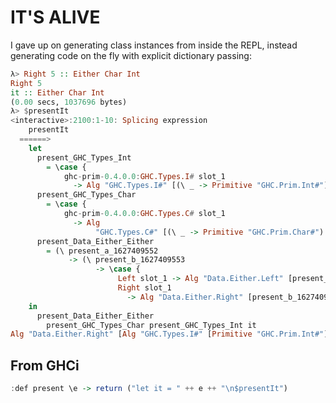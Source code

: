 IT'S ALIVE
=========

I gave up on generating class instances from inside the REPL, instead
generating code on the fly with explicit dictionary passing:

``` haskell
λ> Right 5 :: Either Char Int
Right 5
it :: Either Char Int
(0.00 secs, 1037696 bytes)
λ> $presentIt
<interactive>:2100:1-10: Splicing expression
    presentIt
  ======>
    let
      present_GHC_Types_Int
        = \case {
            ghc-prim-0.4.0.0:GHC.Types.I# slot_1
              -> Alg "GHC.Types.I#" [(\ _ -> Primitive "GHC.Prim.Int#") slot_1] }
      present_GHC_Types_Char
        = \case {
            ghc-prim-0.4.0.0:GHC.Types.C# slot_1
              -> Alg
                   "GHC.Types.C#" [(\ _ -> Primitive "GHC.Prim.Char#") slot_1] }
      present_Data_Either_Either
        = (\ present_a_1627409552
             -> (\ present_b_1627409553
                   -> \case {
                        Left slot_1 -> Alg "Data.Either.Left" [present_a_1627409552 slot_1]
                        Right slot_1
                          -> Alg "Data.Either.Right" [present_b_1627409553 slot_1] }))
    in
      present_Data_Either_Either
        present_GHC_Types_Char present_GHC_Types_Int it
Alg "Data.Either.Right" [Alg "GHC.Types.I#" [Primitive "GHC.Prim.Int#"]]
```

## From GHCi

``` haskell
:def present \e -> return ("let it = " ++ e ++ "\n$presentIt")
```
